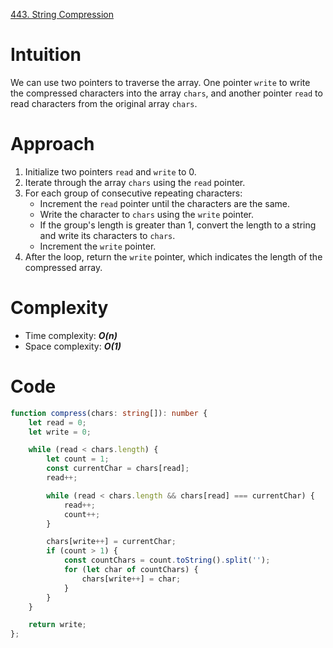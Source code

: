 [443. String Compression](https://leetcode.com/problems/string-compression/)

# Intuition
We can use two pointers to traverse the array. One pointer `write` to write the compressed characters into the array `chars`, and another pointer `read` to read characters from the original array `chars`.

# Approach
1. Initialize two pointers `read` and `write` to 0.
2. Iterate through the array `chars` using the `read` pointer.
3. For each group of consecutive repeating characters:
   - Increment the `read` pointer until the characters are the same.
   - Write the character to `chars` using the `write` pointer.
   - If the group's length is greater than 1, convert the length to a string and write its characters to `chars`.
   - Increment the `write` pointer.
4. After the loop, return the `write` pointer, which indicates the length of the compressed array.

# Complexity
- Time complexity: ***O(n)***
- Space complexity: ***O(1)***

# Code
```typescript
function compress(chars: string[]): number {
    let read = 0;
    let write = 0;

    while (read < chars.length) {
        let count = 1;
        const currentChar = chars[read];
        read++;

        while (read < chars.length && chars[read] === currentChar) {
            read++;
            count++;
        }

        chars[write++] = currentChar;
        if (count > 1) {
            const countChars = count.toString().split('');
            for (let char of countChars) {
                chars[write++] = char;
            }
        }
    }

    return write;
};

```